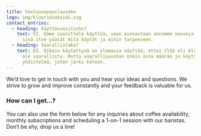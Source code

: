 ```yaml
---
title: Vastuuvapauslauseke
logo: img/klooridioksidi.svg
contact_entries:
  - heading: Käyttösuositusko?
    text: EI. Emme suosittele käyttöä, vaan ainoastaan annamme neuvoja. Sinä ja vain
      sinä itse päätät mitä käytät ja mihin tarpeeseen.
  - heading: Vaarallistako?
    text: EI. Oikein käytettynä on olemassa näyttöä, ettei ClO2 eli klooridioksidi
      ole vaarallista. Mutta vaarallisuushan onkin aina määrän ja käyttötavan
      yhdistelmä, joten järki käteen.
---
```


We’d love to get in touch with you and hear your ideas and
questions. We strive to grow and improve constantly and your feedback
is valuable for us.

<h3 class="f4 b lh-title mb2">How can I get…?</h3>

You can also use the form below for any inquiries about coffee
availability, monthly subscriptions and scheduling a 1-on-1 session
with our baristas. Don’t be shy, drop us a line!

